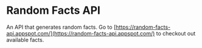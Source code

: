 # Random Facts API

An API that generates random facts. Go to [https://random-facts-api.appspot.com/](https://random-facts-api.appspot.com/) to checkout out available facts.
